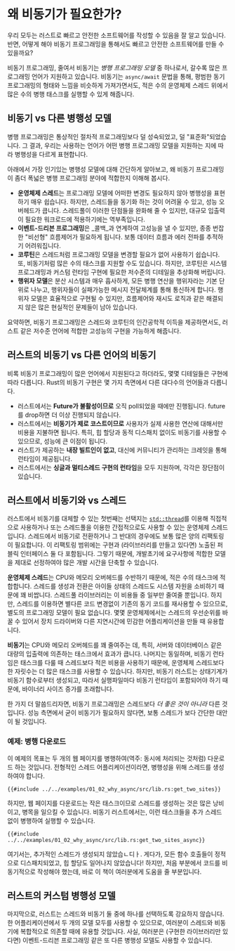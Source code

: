 # 왜 비동기가 필요한가?

우리 모두는 러스트로 빠르고 안전한 소프트웨어를 작성할 수 있음을 잘 알고
있습니다. 반면, 어떻게 해야 비동기 프로그래밍을 통해서도 빠르고 안전한
소프트웨어를 만들 수 있을까요?

비동기 프로그래밍, 줄여서 비동기는 _병행 프로그래밍 모델_ 중 하나로서, 갈수록
많은 프로그래밍 언어가 지원하고 있습니다.  비동기는 `async/await` 문법을 통해,
평범한 동기 프로그래밍의 형태와 느낌을 비슷하게 가져가면서도, 적은 수의 운영체제
스레드 위에서 많은 수의 병행 태스크를 실행할 수 있게 해줍니다.

## 비동기 vs 다른 병행성 모델

병행 프로그래밍은 통상적인 절차적 프로그래밍보다 덜 성숙되었고, 덜
"표준화"되었습니다. 그 결과, 우리는 사용하는 언어가 어떤 병행 프로그래밍 모델을
지원하는 지에 따라 병행성을 다르게 표현합니다.

아래에서 가장 인기있는 병행성 모델에 대해 간단하게 알아보고, 왜 비동기
프로그래밍이 좀더 폭넓은 병행 프로그래밍 분야에 적합한지 이해해 봅시다. 

- **운영체제 스레드**는 프로그래밍 모델에 어떠한 변경도 필요하지 않아 병행성을
  표현하기 매우 쉽습니다. 하지만, 스레드들을 동기화 하는 것이 어려울 수 있고,
  성능 오버헤드가 큽니다. 스레드풀이 이러한 단점들을 완화해 줄 수 있지만, 대규모
  입출력이 필요한 워크로드에 적용하기에는 역부족입니다.
- **이벤트-드리븐 프로그래밍**은 _콜백_과 연계하여 고성능을 낼 수 있지만, 종종
  번잡한 "비선형" 흐름제어가 필요하게 됩니다. 보통 데이터 흐름과 에러 전파를
  추적하기 어려워집니다.
- **코루틴**은 스레드처럼 프로그래밍 모델을 변경할 필요가 없어 사용하기
  쉽습니다. 또, 비동기처럼 많은 수의 태스크를 지원할 수도 있습니다. 하지만,
  코루틴은 시스템 프로그래밍과 커스텀 런타임 구현에 필요한 저수준의 디테일을
  추상화해 버립니다.
- **행위자 모델**은 분산 시스템과 매우 흡사하게, 모든 병행 연산을 행위자라는
  기본 단위로 나누고, 행위자들이 실패가능한 메시지 전달체계를 통해 통신하게
  합니다. 행위자 모델은 효율적으로 구현될 수 있지만, 흐름제어와 재시도 로직과
  같은 해결되지 않은 많은 현실적인 문제들이 남아 있습니다.

요약하면, 비동기 프로그래밍은 스레드와 코루틴의 인간공학적 이득을 제공하면서도,
러스트 같은 저수준 언어에 적합한 고성능의 구현을 가능하게 해줍니다.

## 러스트의 비동기 vs 다른 언어의 비동기

비록 비동기 프로그래밍이 많은 언어에서 지원된다고 하더라도, 몇몇 디테일들은
구현에 따라 다릅니다. Rust의 비동기 구현은 몇 가지 측면에서 다른 대다수의
언어들과 다릅니다.

- 러스트에서는 **Future가 불활성이므로** 오직 poll되었을 때에만 진행됩니다.
  future를 drop하면 더 이상 진행되지 않습니다.
- 러스트에서는 **비동기가 제로 코스트이므로** 사용자가 실제 사용한 연산에
  대해서만 비용을 지불하면 됩니다. 특히, 힙 할당과 동적 디스패치 없이도 비동기를
  사용할 수 있으므로, 성능에 큰 이점이 됩니다.
- 러스트가 제공하는 **내장 빌트인이 없고**, 대신에 커뮤니티가 관리하는 크레잇을
  통해 런타임이 제공됩니다.
- 러스트에서는 **싱글과 멀티스레드 구현의 런타임**을 모두 지원하며, 각각은
  장단점이 있습니다.

## 러스트에서 비동기와 vs 스레드

러스트에서 비동기를 대체할 수 있는 첫번째는 선택지는
[`std::thread`](https://doc.rust-lang.org/std/thread/)를 이용해 직접적으로
사용하거나 또는 스레드풀을 이용한 간접적으로도 사용할 수 있는 운영체제
스레드입니다.  스레드에서 비동기로 전환하거나 그 반대의 경우에도 보통 많은 양의
리팩토링이 필요합니다. 이 리팩토링 범위에는 구현과 (라이브러리를 만들고 있다면)
노출된 퍼블릭 인터페이스 둘 다 포함됩니다. 그렇기 때문에, 개발초기에 요구사항에
적합한 모델을 제대로 선정하여야 많은 개발 시간을 단축할 수 있습니다.

**운영체제 스레드**는 CPU와 메모리 오버헤드를 수반하기 때문에, 적은 수의
 태스크에 적합합니다. 스레드를 생성과 전환은 아이들 상태의 스레드도 시스템
 자원을 소비하기 때문에 꽤 비쌉니다. 스레드풀 라이브러리는 이 비용들 중 일부만
 줄여줄 뿐입니다. 하지만, 스레드를 이용하면 별다른 코드 변경없이 기존의 동기
 코드를 재사용할 수 있으므로, 별도의 프로그래밍 모델이 필요 없습니다.  몇몇
 운영체제에서는 스레드의 우선순위를 바꿀 수 있어서 장치 드라이버와 다른
 지연시간에 민감한 어플리케이션을 만들 때 유용합니다.

**비동기**는 CPU와 메모리 오버헤드를 꽤 줄여주는 데, 특히, 서버와 데이터베이스
같은 대량의 입출력에 의존하는 태스크에서 효과가 큽니다. 나머지는 동일하며,
비동기 런타임은 태스크를 다룰 때 스레드보다 적은 비용을 사용하기 때문에,
운영체제 스레드보다 한 자릿수는 더 많은 태스크를 사용할 수 있습니다. 하지만,
비동기 러스트는 상태기계가 비동기 함수로부터 생성되고, 따라서 실행파일마다
비동기 런타임이 포함되어야 하기 때문에, 바이너리 사이즈 증가를 초래합니다.

한 가지 더 말씀드리자면, 비동기 프로그래밍은 스레드보다 _더 좋은 것이 아니라_
다른 것입니다. 성능 측면에서 굳이 비동기가 필요하지 않다면, 보통 스레드가 보다
간단한 대안이 될 것입니다.

### 예제: 병행 다운로드

이 예제의 목표는 두 개의 웹 페이지를 병행하여(역주: 동시에 처리되는 것처럼)
다운로드 하는 것입니다.  전형적인 스레드 어플리케이션이라면, 병행성을 위해
스레드를 생성하여야 합니다.

```rust,ignore
{{#include ../../examples/01_02_why_async/src/lib.rs:get_two_sites}}
```

하지만, 웹 페이지를 다운로드는 작은 태스크이므로 스레드를 생성하는 것은 많은
낭비이고, 병목을 일으킬 수 있습니다. 비동기 러스트에서는, 이런 태스크들을 추가
스레드 없이 병행하여 실행할 수 있습니다.

```rust,ignore
{{#include ../../examples/01_02_why_async/src/lib.rs:get_two_sites_async}}
```

여기서는, 추가적인 스레드가 생성되지 않았습ㄴ디ㅏ. 게다가, 모든 함수 호출들이
정적으로 디스패치되었고, 힙 할당도 일어나지 않았습니다! 하지만, 처음 부분에서
코드를 비동기적으로 작성해야 했는데, 바로 이 책이 여러분에게 도움을 줄
부분입니다.

## 러스트의 커스텀 병행성 모델

마지막으로, 러스트는 스레드와 비동기 둘 중에 하나를 선택하도록 강요하지
않습니다. 한 어플리케이션에서 두 개의 모델 모두를 사용할 수 있으므로, 여러분이
스레드와 비동기에 복합적으로 의존할 때에 유용할 것입니다. 사실, 여러분은 (구현한
라이브러리만 있다면) 이벤트-드리븐 프로그래밍 같은 또 다른 병행성 모델도 사용할
수 있습니다.
